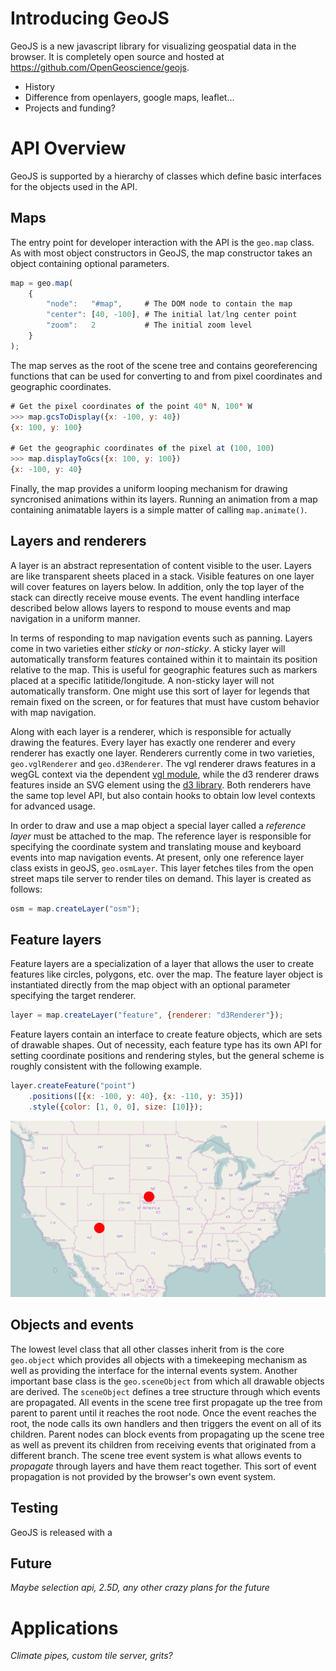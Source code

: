 
# Introducing GeoJS

GeoJS is a new javascript library for visualizing geospatial data in the browser.  It is completely 
open source and hosted at https://github.com/OpenGeoscience/geojs.
* History
* Difference from openlayers, google maps, leaflet…
* Projects and funding?
 

# API Overview

GeoJS is supported by a hierarchy of classes which define basic interfaces for the objects used
in the API.

## Maps

The entry point for developer interaction with the API is the `geo.map` class.  As with most object
constructors in GeoJS, the map constructor takes an object containing optional parameters.
```javascript
map = geo.map(
    {
        "node":   "#map",     # The DOM node to contain the map
        "center": [40, -100], # The initial lat/lng center point
        "zoom":   2           # The initial zoom level
    }
);
```
The map serves as the root of the scene tree and contains georeferencing functions that can be used
for converting to and from pixel coordinates and geographic coordinates.
```javascript
# Get the pixel coordinates of the point 40° N, 100° W
>>> map.gcsToDisplay({x: -100, y: 40})
{x: 100, y: 100}

# Get the geographic coordinates of the pixel at (100, 100)
>>> map.displayToGcs({x: 100, y: 100})
{x: -100, y: 40}
```
Finally, the map provides a uniform looping mechanism for drawing syncronised animations within
its layers.  Running an animation from a map containing animatable layers is a simple matter of
calling `map.animate()`.


## Layers and renderers

A layer is an abstract representation of content visible to the user.  Layers are like transparent
sheets placed in a stack.  Visible features on one layer will cover features on layers below.
In addition, only the top layer of the stack can directly receive mouse events.  The event
handling interface described below allows layers to respond to mouse events and map navigation
in a uniform manner.

In terms of responding to map navigation events such as panning.  Layers come in two varieties
either *sticky* or *non-sticky*.  A sticky layer will automatically transform features contained
within it to maintain its position relative to the map.  This is useful for geographic features
such as markers placed at a specific latitide/longitude.  A non-sticky layer will not automatically
transform.  One might use this sort of layer for legends that remain fixed on the screen, or
for features that must have custom behavior with map navigation.

Along with each layer is a renderer, which is responsible for actually drawing the features.
Every layer has exactly one renderer and every renderer has exactly one layer.  Renderers
currently come in two varieties, `geo.vglRenderer` and `geo.d3Renderer`.  The vgl renderer
draws features in a wegGL context via the dependent [vgl module][], while the d3 renderer
draws features inside an SVG element using the [d3 library][].  Both renderers have the same
top level API, but also contain hooks to obtain low level contexts for advanced usage.

In order to draw and use a map object a special layer called a *reference layer* must be
attached to the map.  The reference layer is responsible for specifying the coordinate
system and translating mouse and keyboard events into map navigation events.  At present,
only one reference layer class exists in geoJS, `geo.osmLayer`.  This layer
fetches tiles from the open street maps tile server to render tiles on demand.  This layer
is created as follows:
```javascript
osm = map.createLayer("osm");
```


## Feature layers

Feature layers are a specialization of a layer that allows the user to create features like
circles, polygons, etc. over the map.  The feature layer object is instantiated directly from
the map object with an optional parameter specifying the target renderer.
```javascript
layer = map.createLayer("feature", {renderer: "d3Renderer"});
```
Feature layers contain an interface to create feature objects, which are sets of drawable
shapes.  Out of necessity, each feature type has its own API for setting coordinate positions
and rendering styles, but the general scheme is roughly consistent with the following example.

```javascript
layer.createFeature("point")
    .positions([{x: -100, y: 40}, {x: -110, y: 35}])
    .style({color: [1, 0, 0], size: [10]});
```
![points feature example](https://raw.githubusercontent.com/jbeezley/Geojs-source/master/img/points.png "geo.pointFeature")

## Objects and events

The lowest level class that all other classes inherit from is the core `geo.object` which
provides all objects with a timekeeping mechanism as well as providing the interface for
the internal events system.  Another important base class is the `geo.sceneObject` from
which all drawable objects are derived.  The `sceneObject` defines a tree structure through
which events are propagated.  All events in the scene tree first propagate up the tree from
parent to parent until it reaches the root node.  Once the event reaches the root, the node
calls its own handlers and then triggers the event on all of its children.  Parent nodes can
block events from propagating up the scene tree as well as prevent its children from receiving
events that originated from a different branch.  The scene tree event system is what allows
events to *propagate* through layers and have them react together.  This sort of event
propagation is not provided by the browser's own event system.


## Testing

GeoJS is released with a 


## Future

*Maybe selection api, 2.5D, any other crazy plans for the future*


# Applications

*Climate pipes, custom tile server, grits?*

[GeoJS]: https://github.com/OpenGeoscience/geojs/ "geojs"
[vgl module]: https://github.com/OpenGeoscience/vgl/ "vgl"
[d3 library]: http://d3js.org/ "d3js"
